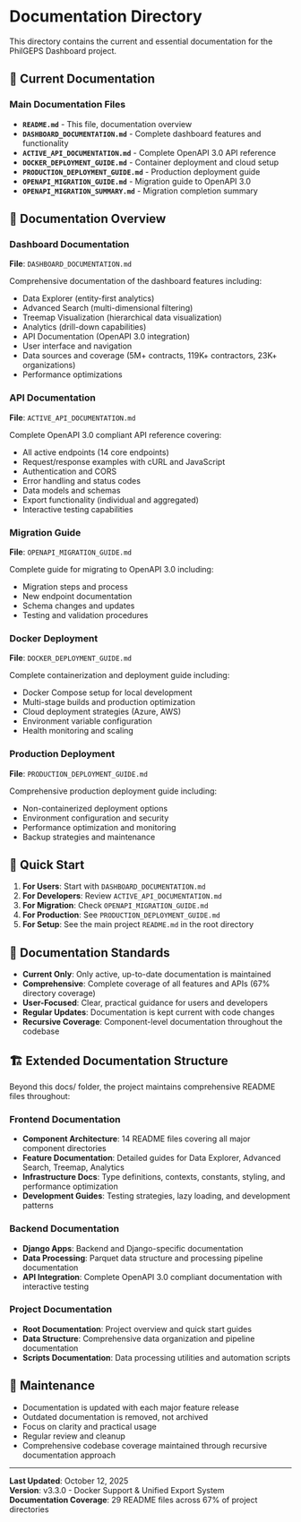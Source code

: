 # Documentation Directory

This directory contains the current and essential documentation for the PhilGEPS Dashboard project.

## 📁 Current Documentation

### Main Documentation Files

- **`README.md`** - This file, documentation overview
- **`DASHBOARD_DOCUMENTATION.md`** - Complete dashboard features and functionality
- **`ACTIVE_API_DOCUMENTATION.md`** - Complete OpenAPI 3.0 API reference
- **`DOCKER_DEPLOYMENT_GUIDE.md`** - Container deployment and cloud setup
- **`PRODUCTION_DEPLOYMENT_GUIDE.md`** - Production deployment guide
- **`OPENAPI_MIGRATION_GUIDE.md`** - Migration guide to OpenAPI 3.0
- **`OPENAPI_MIGRATION_SUMMARY.md`** - Migration completion summary

## 🎯 Documentation Overview

### Dashboard Documentation
**File**: `DASHBOARD_DOCUMENTATION.md`

Comprehensive documentation of the dashboard features including:
- Data Explorer (entity-first analytics)
- Advanced Search (multi-dimensional filtering)
- Treemap Visualization (hierarchical data visualization)
- Analytics (drill-down capabilities)
- API Documentation (OpenAPI 3.0 integration)
- User interface and navigation
- Data sources and coverage (5M+ contracts, 119K+ contractors, 23K+ organizations)
- Performance optimizations

### API Documentation
**File**: `ACTIVE_API_DOCUMENTATION.md`

Complete OpenAPI 3.0 compliant API reference covering:
- All active endpoints (14 core endpoints)
- Request/response examples with cURL and JavaScript
- Authentication and CORS
- Error handling and status codes
- Data models and schemas
- Export functionality (individual and aggregated)
- Interactive testing capabilities

### Migration Guide
**File**: `OPENAPI_MIGRATION_GUIDE.md`

Complete guide for migrating to OpenAPI 3.0 including:
- Migration steps and process
- New endpoint documentation
- Schema changes and updates
- Testing and validation procedures

### Docker Deployment
**File**: `DOCKER_DEPLOYMENT_GUIDE.md`

Complete containerization and deployment guide including:
- Docker Compose setup for local development
- Multi-stage builds and production optimization
- Cloud deployment strategies (Azure, AWS)
- Environment variable configuration
- Health monitoring and scaling

### Production Deployment
**File**: `PRODUCTION_DEPLOYMENT_GUIDE.md`

Comprehensive production deployment guide including:
- Non-containerized deployment options
- Environment configuration and security
- Performance optimization and monitoring
- Backup strategies and maintenance

## 🚀 Quick Start

1. **For Users**: Start with `DASHBOARD_DOCUMENTATION.md`
2. **For Developers**: Review `ACTIVE_API_DOCUMENTATION.md`
3. **For Migration**: Check `OPENAPI_MIGRATION_GUIDE.md`
4. **For Production**: See `PRODUCTION_DEPLOYMENT_GUIDE.md`
5. **For Setup**: See the main project `README.md` in the root directory

## 📝 Documentation Standards

- **Current Only**: Only active, up-to-date documentation is maintained
- **Comprehensive**: Complete coverage of all features and APIs (67% directory coverage)
- **User-Focused**: Clear, practical guidance for users and developers
- **Regular Updates**: Documentation is kept current with code changes
- **Recursive Coverage**: Component-level documentation throughout the codebase

## 🏗️ Extended Documentation Structure

Beyond this docs/ folder, the project maintains comprehensive README files throughout:

### **Frontend Documentation**
- **Component Architecture**: 14 README files covering all major component directories
- **Feature Documentation**: Detailed guides for Data Explorer, Advanced Search, Treemap, Analytics
- **Infrastructure Docs**: Type definitions, contexts, constants, styling, and performance optimization
- **Development Guides**: Testing strategies, lazy loading, and development patterns

### **Backend Documentation**  
- **Django Apps**: Backend and Django-specific documentation
- **Data Processing**: Parquet data structure and processing pipeline documentation
- **API Integration**: Complete OpenAPI 3.0 compliant documentation with interactive testing

### **Project Documentation**
- **Root Documentation**: Project overview and quick start guides
- **Data Structure**: Comprehensive data organization and pipeline documentation
- **Scripts Documentation**: Data processing utilities and automation scripts

## 🔧 Maintenance

- Documentation is updated with each major feature release
- Outdated documentation is removed, not archived
- Focus on clarity and practical usage
- Regular review and cleanup
- Comprehensive codebase coverage maintained through recursive documentation approach

---

**Last Updated**: October 12, 2025  
**Version**: v3.3.0 - Docker Support & Unified Export System  
**Documentation Coverage**: 29 README files across 67% of project directories
